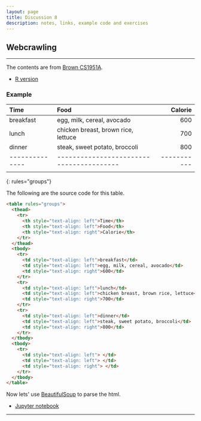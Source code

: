```yaml
---
layout: page
title: Discussion 8 
description: notes, links, example code and exercises
---
```


## Webcrawling
--- 

The contents are from [Brown CS1951A](https://cs.brown.edu/courses/csci1951-a/).

- [R version](https://www.analyticsvidhya.com/blog/2017/03/beginners-guide-on-web-scraping-in-r-using-rvest-with-hands-on-knowledge/)

### Example

| Time         | Food                                   |   Calorie |
| :----------- | :------------------------------------- | --------: |
| breakfast    | egg, milk, cereal, avocado             |       600 |
| lunch        | chicken breast, brown rice, lettuce    |       700 |
| dinner       | steak, sweet potato, broccoli          |       800 |
|--------------|----------------------------------------|-----------|
|              |                                        |           |
{: rules="groups"}

The following are the source code for this table. 

```html
<table rules="groups">
  <thead>
    <tr>
      <th style="text-align: left">Time</th>
      <th style="text-align: left">Food</th>
      <th style="text-align: right">Calorie</th>
    </tr>
  </thead>
  <tbody>
    <tr>
      <td style="text-align: left">breakfast</td>
      <td style="text-align: left">egg, milk, cereal, avocado</td>
      <td style="text-align: right">600</td>
    </tr>
    <tr>
      <td style="text-align: left">lunch</td>
      <td style="text-align: left">chicken breast, brown rice, lettuce</td>
      <td style="text-align: right">700</td>
    </tr>
    <tr>
      <td style="text-align: left">dinner</td>
      <td style="text-align: left">steak, sweet potato, broccoli</td>
      <td style="text-align: right">800</td>
    </tr>
  </tbody>
  <tbody>
    <tr>
      <td style="text-align: left"> </td>
      <td style="text-align: left"> </td>
      <td style="text-align: right"> </td>
    </tr>
  </tbody>
</table>
```

Now lets' use [BeautifulSoup](https://www.crummy.com/software/BeautifulSoup/bs4/doc/#installing-beautiful-soup) to parse the html.

- [Jupyter notebook](../assets/notebooks/webcrawling.ipynb)

---

